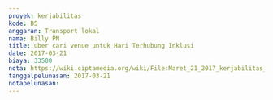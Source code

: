 ```yaml
---
proyek: kerjabilitas
kode: B5
anggaran: Transport lokal
nama: Billy PN
title: uber cari venue untuk Hari Terhubung Inklusi
date: 2017-03-21
biaya: 33500
nota: https://wiki.ciptamedia.org/wiki/File:Maret_21_2017_kerjabilitas_B5_Uber_2_billy.jpeg
tanggalpelunasan: 2017-03-21
notapelunasan:
---
```

